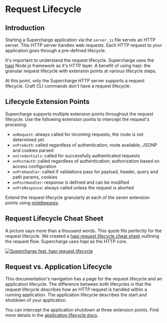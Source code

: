 # Request Lifecycle


## Introduction
Starting a Supercharge application via the `server.js` file serves an HTTP server. This HTTP server handles web requests. Each HTTP request to your application goes through a pre-defined lifecycle.

It's important to understand the request lifecycle. Supercharge uses the [hapi](https://hapijs.com) Node.js framework as it's HTTP layer. A benefit of using hapi: the granular request lifecycle with extension points at various lifecycle steps.

At this point, only the Supercharge HTTP server supports a request lifecycle. Craft CLI commands don't have a request lifecycle.


## Lifecycle Extension Points
Supercharge supports multiple extension points throughout the request lifecycle. Use the following extension points to intercept the request's procesing:

- `onRequest`: always called for incoming requests, the route is not determined yet
- `onPreAuth`: called regardless of authentication; route available, JSONP and cookies parsed
- `onCredentials`: called for successfully authenticated requests
- `onPostAuth`: called regardless of authentication; authorization based on access configuration
- `onPreHandler`: called if validations pass for payload, header, query and path params, cookies
- `onPostHandler`: response is defined and can be modified
- `onPreResponse`: always called unless the request is aborted

Extend the request lifecycle granularly at each of the seven extension points using [middlewares](/docs/{{version}}/middleware).


## Request Lifecycle Cheat Sheet
A picture says more than a thousand words. This quote fits perfectly for the request lifecycle. We created a [hapi request lifecycle cheat sheet](https://futurestud.io/downloads/hapi/request-lifecycle) outlining the request flow. Supercharge uses hapi as the HTTP core.

[![Supercharge feat. hapi request lifecycle](https://futurestud.io/images/hapi-request-lifecycle-preview.png)](https://futurestud.io/downloads/hapi/request-lifecycle)


## Request vs. Application Lifecycle
This documentation's navigation has a page for the request lifecycle and an application lifecycle. The difference between both lifecycles is that the request lifecycle describes how an HTTP request is handled within a running application. The application lifecycle describes the start and shutdown of your application.

You can intercept the application shutdown at three extension points. Find more details in the [application lifecycle docs](/docs/{{version}}/app-lifecycle).

